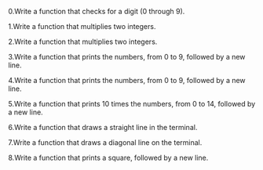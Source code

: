 0.Write a function that checks for a digit (0 through 9).

1.Write a function that multiplies two integers.

2.Write a function that multiplies two integers.

3.Write a function that prints the numbers, from 0 to 9, followed by a new line.

4.Write a function that prints the numbers, from 0 to 9, followed by a new line.

5.Write a function that prints 10 times the numbers, from 0 to 14, followed by a new line.

6.Write a function that draws a straight line in the terminal.

7.Write a function that draws a diagonal line on the terminal.

8.Write a function that prints a square, followed by a new line.

